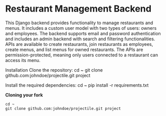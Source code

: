 # Restaurant Management Backend
This Django backend provides functionality to manage restaurants and menus. It includes a custom user model with two types of users: owners and employees. The backend supports email and password authentication and includes an admin backend with search and filtering functionalities. APIs are available to create restaurants, join restaurants as employees, create menus, and list menus for owned restaurants. The APIs are permission-protected, meaning only users connected to a restaurant can access its menu.

Installation
Clone the repository:
    cd ~
    git clone github.com:johndoe/projectile.git project

Install the required dependencies:
    cd ~
    pip install -r requirements.txt


**Cloning your fork**

    cd ~
    git clone github.com:johndoe/projectile.git project


